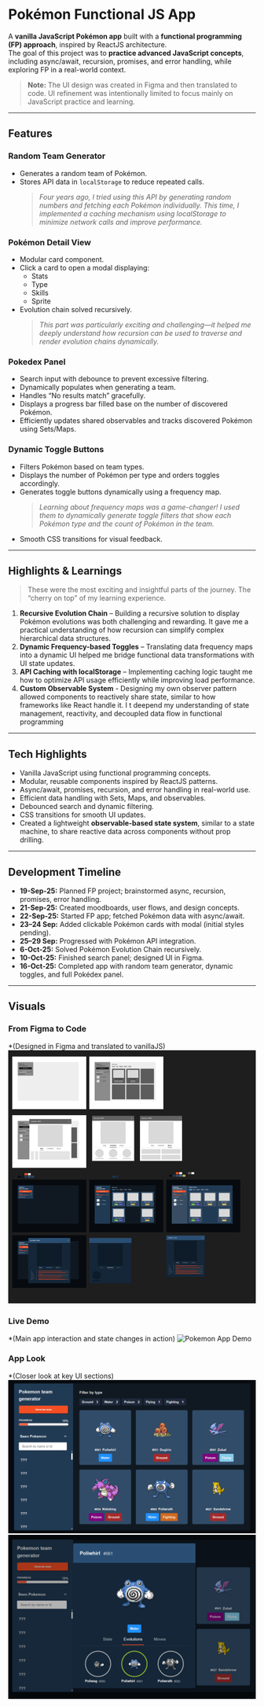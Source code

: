 # Pokémon Functional JS App

A **vanilla JavaScript Pokémon app** built with a **functional programming (FP) approach**, inspired by ReactJS architecture.  
The goal of this project was to **practice advanced JavaScript concepts**, including async/await, recursion, promises, and error handling, while exploring FP in a real-world context.

> **Note:** The UI design was created in Figma and then translated to code. UI refinement was intentionally limited to focus mainly on JavaScript practice and learning.

---

## **Features**

### Random Team Generator
- Generates a random team of Pokémon.
- Stores API data in `localStorage` to reduce repeated calls.  
  > *Four years ago, I tried using this API by generating random numbers and fetching each Pokémon individually. This time, I implemented a caching mechanism using localStorage to minimize network calls and improve performance.*

### Pokémon Detail View
- Modular card component.
- Click a card to open a modal displaying:
  - Stats
  - Type
  - Skills
  - Sprite
- Evolution chain solved recursively.  
  > *This part was particularly exciting and challenging—it helped me deeply understand how recursion can be used to traverse and render evolution chains dynamically.*

### Pokedex Panel
- Search input with debounce to prevent excessive filtering.
- Dynamically populates when generating a team.
- Handles “No results match” gracefully.
- Displays a progress bar filled base on the number of discovered Pokémon.
- Efficiently updates shared observables and tracks discovered Pokémon using Sets/Maps.

### Dynamic Toggle Buttons
- Filters Pokémon based on team types.
- Displays the number of Pokémon per type and orders toggles accordingly.
- Generates toggle buttons dynamically using a frequency map.  
  > *Learning about frequency maps was a game-changer! I used them to dynamically generate toggle filters that show each Pokémon type and the count of Pokémon in the team.*
- Smooth CSS transitions for visual feedback.

---

## **Highlights & Learnings**
> These were the most exciting and insightful parts of the journey. The “cherry on top” of my learning experience.

1. **Recursive Evolution Chain** – Building a recursive solution to display Pokémon evolutions was both challenging and rewarding. It gave me a practical understanding of how recursion can simplify complex hierarchical data structures.
2. **Dynamic Frequency-based Toggles** – Translating data frequency maps into a dynamic UI helped me bridge functional data transformations with UI state updates.
3. **API Caching with localStorage** – Implementing caching logic taught me how to optimize API usage efficiently while improving load performance.
4. **Custom Observable System** - Designing my own observer pattern allowed components to reactively share state, similar to how frameworks like React handle it. I t deepend my understanding of state management, reactivity, and decoupled data flow in functional programming

---

## **Tech Highlights**
- Vanilla JavaScript using functional programming concepts.
- Modular, reusable components inspired by ReactJS patterns.
- Async/await, promises, recursion, and error handling in real-world use.
- Efficient data handling with Sets, Maps, and observables.
- Debounced search and dynamic filtering.
- CSS transitions for smooth UI updates.
- Created a lightweight **observable-based state system**, similar to a state machine, to share reactive data across components without prop drilling.

---

## **Development Timeline**
- **19-Sep-25:** Planned FP project; brainstormed async, recursion, promises, error handling.
- **21-Sep-25:** Created moodboards, user flows, and design concepts.
- **22-Sep-25:** Started FP app; fetched Pokémon data with async/await.
- **23–24 Sep:** Added clickable Pokémon cards with modal (initial styles pending).
- **25–29 Sep:** Progressed with Pokémon API integration.
- **6-Oct-25:** Solved Pokémon Evolution Chain recursively.
- **10-Oct-25:** Finished search panel; designed UI in Figma.
- **16-Oct-25:** Completed app with random team generator, dynamic toggles, and full Pokédex panel.

---

## **Visuals**

### From Figma to Code
*(Designed in Figma and translated to vanillaJS)
![Figma design preview](./assets/visuals/figma-pokeApp.png)

### Live Demo
*(Main app interaction and state changes in action)
![Pokemon App Demo](./assets/visuals/pokeApp-isaacRios.gif)

### App Look
*(Closer look at key UI sections)
![Main App](./assets/visuals/pokeApp-1.png)
![Modal](./assets/visuals/pokeApp-2.png)



